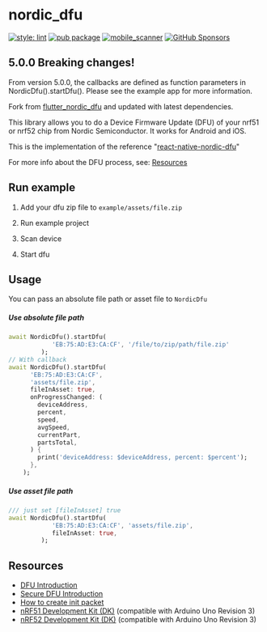 # nordic_dfu
[![style: lint](https://img.shields.io/badge/style-lint-4BC0F5.svg)](https://pub.dev/packages/lint)
[![pub package](https://img.shields.io/pub/v/nordic_dfu.svg)](https://pub.dev/packages/nordic_dfu)
[![mobile_scanner](https://github.com/juliansteenbakker/nordic_dfu/actions/workflows/flutter_format.yml/badge.svg)](https://github.com/juliansteenbakker/nordic_dfu/actions/workflows/flutter_format.yml)
[![GitHub Sponsors](https://img.shields.io/github/sponsors/juliansteenbakker?label=sponsor%20me%20)](https://github.com/sponsors/juliansteenbakker)

## 5.0.0 Breaking changes!
From version 5.0.0, the callbacks are defined as function parameters in NordicDfu().startDfu().
Please see the example app for more information.

Fork from [flutter_nordic_dfu](https://pub.dev/packages/flutter_nordic_dfu) and updated with latest dependencies.

This library allows you to do a Device Firmware Update (DFU) of your nrf51 or
nrf52 chip from Nordic Semiconductor. It works for Android and iOS.

This is the implementation of the reference "[react-native-nordic-dfu](https://github.com/Pilloxa/react-native-nordic-dfu)"

For more info about the DFU process, see: [Resources](#resources)

## Run example

1. Add your dfu zip file to `example/assets/file.zip`

2. Run example project

3. Scan device

4. Start dfu


## Usage

You can pass an absolute file path or asset file to `NordicDfu`

##### Use absolute file path

```dart
await NordicDfu().startDfu(
            'EB:75:AD:E3:CA:CF', '/file/to/zip/path/file.zip'
         );
// With callback
await NordicDfu().startDfu(
      'EB:75:AD:E3:CA:CF',
      'assets/file.zip',
      fileInAsset: true,
      onProgressChanged: (
        deviceAddress,
        percent,
        speed,
        avgSpeed,
        currentPart,
        partsTotal,
      ) {
        print('deviceAddress: $deviceAddress, percent: $percent');
      },
    );
```

##### Use asset file path

```dart
/// just set [fileInAsset] true
await NordicDfu().startDfu(
            'EB:75:AD:E3:CA:CF', 'assets/file.zip',
            fileInAsset: true,
         );
```

## Resources

-   [DFU Introduction](https://infocenter.nordicsemi.com/topic/com.nordic.infocenter.sdk5.v11.0.0/examples_ble_dfu.html?cp=6_0_0_4_3_1 "BLE Bootloader/DFU")
-   [Secure DFU Introduction](https://infocenter.nordicsemi.com/topic/com.nordic.infocenter.sdk5.v12.0.0/ble_sdk_app_dfu_bootloader.html?cp=4_0_0_4_3_1 "BLE Secure DFU Bootloader")
-   [How to create init packet](https://github.com/NordicSemiconductor/Android-nRF-Connect/tree/master/init%20packet%20handling "Init packet handling")
-   [nRF51 Development Kit (DK)](https://www.nordicsemi.com/eng/Products/nRF51-DK "nRF51 DK") (compatible with Arduino Uno Revision 3)
-   [nRF52 Development Kit (DK)](https://www.nordicsemi.com/eng/Products/Bluetooth-Smart-Bluetooth-low-energy/nRF52-DK "nRF52 DK") (compatible with Arduino Uno Revision 3)

